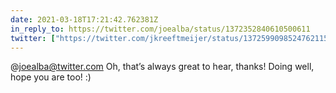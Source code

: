 ```yaml
---
date: 2021-03-18T17:21:42.762381Z
in_reply_to: https://twitter.com/joealba/status/1372352840610500611
twitter: ["https://twitter.com/jkreeftmeijer/status/1372599098524762115"]
---
```

@joealba@twitter.com Oh, that’s always great to hear, thanks! Doing well, hope you are too! :)

